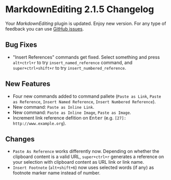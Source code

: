# MarkdownEditing 2.1.5 Changelog

Your _MarkdownEditing_ plugin is updated. Enjoy new version. For any type of
feedback you can use [GitHub issues][issues].

## Bug Fixes

* "Insert References" commands get fixed. Select something and press `alt+ctrl+r` to try `insert_named_reference` command, and `super+ctrl+shift+r` to try `insert_numbered_reference`.

## New Features

* Four new commands added to command pallete (`Paste as Link`, `Paste as Reference`, `Insert Named Reference`, `Insert Numbered Reference`).
* New command: `Paste as Inline Link`.
* New command: `Paste as Inline Image`, `Paste as Image`.
* Increment link reference defition on <kbd>Enter</kbd> (e.g. `[27]: http://www.example.org`).

## Changes

* `Paste As Reference` works differently now. Depending on whether the clipboard content is a valid URL, `super+ctrl+r` generates a reference on your selection with clipboard content as URL link or link name. 
* `Insert Footnote` (`alt+shift+6`) now uses selected words (if any) as footnote marker name instead of number.

[issues]: https://github.com/SublimeText-Markdown/MarkdownEditing/issues
